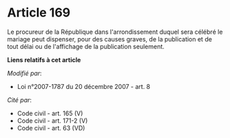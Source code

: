 # Article 169

Le procureur de la République dans l'arrondissement duquel sera célébré le mariage peut dispenser, pour des causes graves, de
la publication et de tout délai ou de l'affichage de la publication seulement.

**Liens relatifs à cet article**

_Modifié par_:

  - Loi n°2007-1787 du 20 décembre 2007 - art. 8

_Cité par_:

  - Code civil - art. 165 (V)
  - Code civil - art. 171-2 (V)
  - Code civil - art. 63 (VD)
